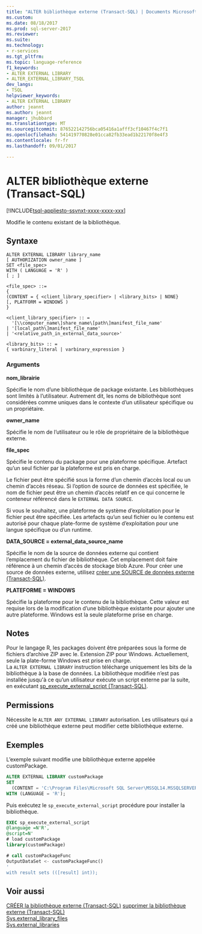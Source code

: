 ```yaml
---
title: "ALTER bibliothèque externe (Transact-SQL) | Documents Microsoft"
ms.custom: 
ms.date: 08/18/2017
ms.prod: sql-server-2017
ms.reviewer: 
ms.suite: 
ms.technology:
- r-services
ms.tgt_pltfrm: 
ms.topic: language-reference
f1_keywords:
- ALTER EXTERNAL LIBRARY
- ALTER_EXTERNAL_LIBRARY_TSQL
dev_langs:
- TSQL
helpviewer_keywords:
- ALTER EXTERNAL LIBRARY
author: jeannt
ms.author: jeannt
manager: jhubbard
ms.translationtype: MT
ms.sourcegitcommit: 876522142756bca05416a1afff3cf10467f4c7f1
ms.openlocfilehash: 541419770828e01cca82fb33ead1b22170f8e4f3
ms.contentlocale: fr-fr
ms.lasthandoff: 09/01/2017

---
```

# <a name="alter-external-library-transact-sql"></a>ALTER bibliothèque externe (Transact-SQL)  
[!INCLUDE[tsql-appliesto-ssvnxt-xxxx-xxxx-xxx](../../includes/tsql-appliesto-ssvnxt-xxxx-xxxx-xxx.md)]  

Modifie le contenu existant de la bibliothèque.  

## <a name="syntax"></a>Syntaxe

```
ALTER EXTERNAL LIBRARY library_name
[ AUTHORIZATION owner_name ]
SET <file_spec>
WITH ( LANGUAGE = 'R' )
[ ; ]

<file_spec> ::=
{
(CONTENT = { <client_library_specifier> | <library_bits> | NONE}
[, PLATFORM = WINDOWS )
}

<client_library_specifier> :: =
  '[\\computer_name\]share_name\[path\]manifest_file_name'
| '[local_path\]manifest_file_name'
| '<relative_path_in_external_data_source>'

<library_bits> :: =
{ varbinary_literal | varbinary_expression }
```

### <a name="arguments"></a>Arguments

**nom_librairie**

Spécifie le nom d’une bibliothèque de package existante. Les bibliothèques sont limités à l’utilisateur. Autrement dit, les noms de bibliothèque sont considérées comme uniques dans le contexte d’un utilisateur spécifique ou un propriétaire.

**owner_name**

Spécifie le nom de l’utilisateur ou le rôle de propriétaire de la bibliothèque externe.

**file_spec**

Spécifie le contenu du package pour une plateforme spécifique. Artefact qu’un seul fichier par la plateforme est pris en charge.

Le fichier peut être spécifié sous la forme d’un chemin d’accès local ou un chemin d’accès réseau. Si l’option de source de données est spécifiée, le nom de fichier peut être un chemin d’accès relatif en ce qui concerne le conteneur référencé dans le `EXTERNAL DATA SOURCE`.

Si vous le souhaitez, une plateforme de système d’exploitation pour le fichier peut être spécifiée. Les artefacts qu’un seul fichier ou le contenu est autorisé pour chaque plate-forme de système d’exploitation pour une langue spécifique ou d’un runtime.

**DATA_SOURCE = external_data_source_name**

Spécifie le nom de la source de données externe qui contient l’emplacement du fichier de bibliothèque. Cet emplacement doit faire référence à un chemin d’accès de stockage blob Azure. Pour créer une source de données externe, utilisez [créer une SOURCE de données externe (Transact-SQL)](create-external-data-source-transact-sql.md).

**PLATEFORME = WINDOWS**

Spécifie la plateforme pour le contenu de la bibliothèque. Cette valeur est requise lors de la modification d’une bibliothèque existante pour ajouter une autre plateforme. Windows est la seule plateforme prise en charge.

## <a name="remarks"></a>Notes

Pour le langage R, les packages doivent être préparées sous la forme de fichiers d’archive ZIP avec le. Extension ZIP pour Windows. Actuellement, seule la plate-forme Windows est prise en charge.  
La `ALTER EXTERNAL LIBRARY` instruction télécharge uniquement les bits de la bibliothèque à la base de données. La bibliothèque modifiée n’est pas installée jusqu'à ce qu’un utilisateur exécute un script externe par la suite, en exécutant [sp_execute_external_script (Transact-SQL)](../../relational-databases/system-stored-procedures/sp-execute-external-script-transact-sql.md).

## <a name="permissions"></a>Permissions
Nécessite le `ALTER ANY EXTERNAL LIBRARY` autorisation. Les utilisateurs qui a créé une bibliothèque externe peut modifier cette bibliothèque externe.

## <a name="examples"></a>Exemples

L’exemple suivant modifie une bibliothèque externe appelée customPackage.

```sql  
ALTER EXTERNAL LIBRARY customPackage 
SET 
  (CONTENT = 'C:\Program Files\Microsoft SQL Server\MSSQL14.MSSQLSERVER\customPackage.zip')
WITH (LANGUAGE = 'R');
```  
Puis exécutez le `sp_execute_external_script` procédure pour installer la bibliothèque.

```sql   
EXEC sp_execute_external_script 
@language =N'R', 
@script=N'
# load customPackage
library(customPackage)

# call customPackageFunc
OutputDataSet <- customPackageFunc()
'
with result sets (([result] int));    
```


## <a name="see-also"></a>Voir aussi  
[CRÉER la bibliothèque externe (Transact-SQL)](create-external-library-transact-sql.md)
[supprimer la bibliothèque externe (Transact-SQL)](drop-external-library-transact-sql.md)  
[Sys.external_library_files](../../relational-databases/system-catalog-views/sys-external-library-files-transact-sql.md)  
[Sys.external_libraries](../../relational-databases/system-catalog-views/sys-external-libraries-transact-sql.md)  

